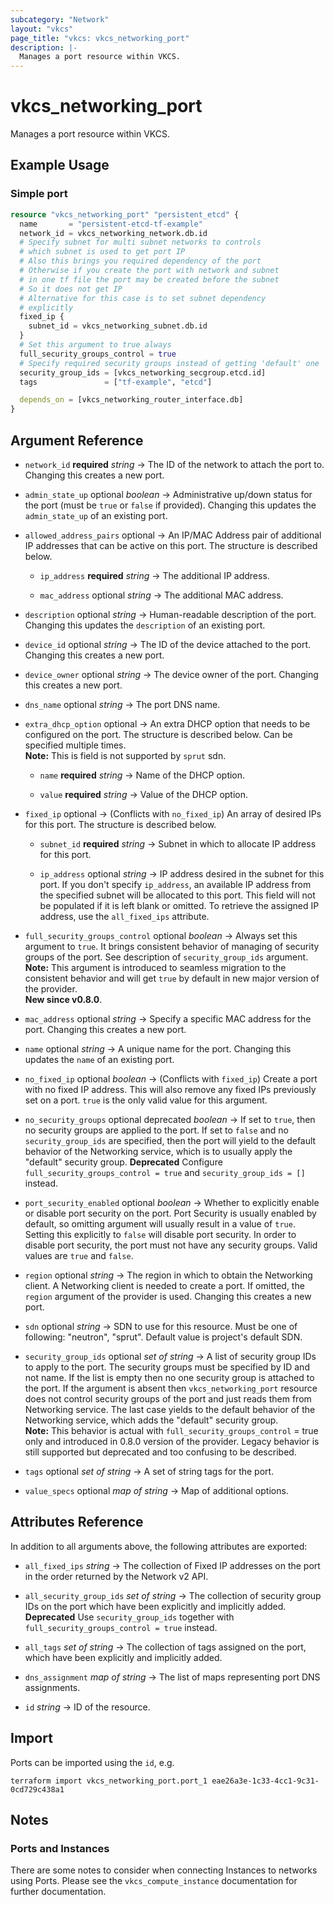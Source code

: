 ```yaml
---
subcategory: "Network"
layout: "vkcs"
page_title: "vkcs: vkcs_networking_port"
description: |-
  Manages a port resource within VKCS.
---
```


# vkcs_networking_port

Manages a port resource within VKCS.

## Example Usage
### Simple port
```terraform
resource "vkcs_networking_port" "persistent_etcd" {
  name       = "persistent-etcd-tf-example"
  network_id = vkcs_networking_network.db.id
  # Specify subnet for multi subnet networks to controls
  # which subnet is used to get port IP
  # Also this brings you required dependency of the port
  # Otherwise if you create the port with network and subnet
  # in one tf file the port may be created before the subnet
  # So it does not get IP
  # Alternative for this case is to set subnet dependency
  # explicitly
  fixed_ip {
    subnet_id = vkcs_networking_subnet.db.id
  }
  # Set this argument to true always
  full_security_groups_control = true
  # Specify required security groups instead of getting 'default' one
  security_group_ids = [vkcs_networking_secgroup.etcd.id]
  tags               = ["tf-example", "etcd"]

  depends_on = [vkcs_networking_router_interface.db]
}
```

## Argument Reference
- `network_id` **required** *string* &rarr;  The ID of the network to attach the port to. Changing this creates a new port.

- `admin_state_up` optional *boolean* &rarr;  Administrative up/down status for the port (must be `true` or `false` if provided). Changing this updates the `admin_state_up` of an existing port.

- `allowed_address_pairs` optional &rarr;  An IP/MAC Address pair of additional IP addresses that can be active on this port. The structure is described below.
  - `ip_address` **required** *string* &rarr;  The additional IP address.

  - `mac_address` optional *string* &rarr;  The additional MAC address.

- `description` optional *string* &rarr;  Human-readable description of the port. Changing this updates the `description` of an existing port.

- `device_id` optional *string* &rarr;  The ID of the device attached to the port. Changing this creates a new port.

- `device_owner` optional *string* &rarr;  The device owner of the port. Changing this creates a new port.

- `dns_name` optional *string* &rarr;  The port DNS name.

- `extra_dhcp_option` optional &rarr;  An extra DHCP option that needs to be configured on the port. The structure is described below. Can be specified multiple times. <br>**Note:** This is field is not supported by `sprut` sdn.
  - `name` **required** *string* &rarr;  Name of the DHCP option.

  - `value` **required** *string* &rarr;  Value of the DHCP option.

- `fixed_ip` optional &rarr;  (Conflicts with `no_fixed_ip`) An array of desired IPs for this port. The structure is described below.
  - `subnet_id` **required** *string* &rarr;  Subnet in which to allocate IP address for this port.

  - `ip_address` optional *string* &rarr;  IP address desired in the subnet for this port. If you don't specify `ip_address`, an available IP address from the specified subnet will be allocated to this port. This field will not be populated if it is left blank or omitted. To retrieve the assigned IP address, use the `all_fixed_ips` attribute.

- `full_security_groups_control` optional *boolean* &rarr;  Always set this argument to `true`. It brings consistent behavior of managing of security groups of the port. See description of `security_group_ids` argument. <br>**Note:** This argument is introduced to seamless migration to the consistent behavior and will get `true` by default in new major version of the provider.<br>**New since v0.8.0**.

- `mac_address` optional *string* &rarr;  Specify a specific MAC address for the port. Changing this creates a new port.

- `name` optional *string* &rarr;  A unique name for the port. Changing this updates the `name` of an existing port.

- `no_fixed_ip` optional *boolean* &rarr;  (Conflicts with `fixed_ip`) Create a port with no fixed IP address. This will also remove any fixed IPs previously set on a port. `true` is the only valid value for this argument.

- `no_security_groups` optional deprecated *boolean* &rarr;  If set to `true`, then no security groups are applied to the port. If set to `false` and no `security_group_ids` are specified, then the port will yield to the default behavior of the Networking service, which is to usually apply the "default" security group. **Deprecated** Configure `full_security_groups_control = true` and `security_group_ids = []` instead.

- `port_security_enabled` optional *boolean* &rarr;  Whether to explicitly enable or disable port security on the port. Port Security is usually enabled by default, so omitting argument will usually result in a value of `true`. Setting this explicitly to `false` will disable port security. In order to disable port security, the port must not have any security groups. Valid values are `true` and `false`.

- `region` optional *string* &rarr;  The region in which to obtain the Networking client. A Networking client is needed to create a port. If omitted, the `region` argument of the provider is used. Changing this creates a new port.

- `sdn` optional *string* &rarr;  SDN to use for this resource. Must be one of following: "neutron", "sprut". Default value is project's default SDN.

- `security_group_ids` optional *set of* *string* &rarr;  A list of security group IDs to apply to the port. The security groups must be specified by ID and not name. If the list is empty then no one security group is attached to the port. If the argument is absent then `vkcs_networking_port` resource does not control security groups of the port and just reads them from Networking service. The last case yields to the default behavior of the Networking service, which adds the "default" security group. <br>**Note:** This behavior is actual with `full_security_groups_control` = true only and introduced in 0.8.0 version of the provider. Legacy behavior is still supported but deprecated and too confusing to be described.

- `tags` optional *set of* *string* &rarr;  A set of string tags for the port.

- `value_specs` optional *map of* *string* &rarr;  Map of additional options.


## Attributes Reference
In addition to all arguments above, the following attributes are exported:
- `all_fixed_ips` *string* &rarr;  The collection of Fixed IP addresses on the port in the order returned by the Network v2 API.

- `all_security_group_ids` *set of* *string* &rarr;  The collection of security group IDs on the port which have been explicitly and implicitly added. **Deprecated** Use `security_group_ids` together with `full_security_groups_control = true` instead.

- `all_tags` *set of* *string* &rarr;  The collection of tags assigned on the port, which have been explicitly and implicitly added.

- `dns_assignment` *map of* *string* &rarr;  The list of maps representing port DNS assignments.

- `id` *string* &rarr;  ID of the resource.



## Import

Ports can be imported using the `id`, e.g.

```shell
terraform import vkcs_networking_port.port_1 eae26a3e-1c33-4cc1-9c31-0cd729c438a1
```

## Notes

### Ports and Instances

There are some notes to consider when connecting Instances to networks using
Ports. Please see the `vkcs_compute_instance` documentation for further
documentation.
